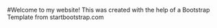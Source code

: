 #Welcome to my website! 
This was created with the help of a Bootstrap Template from startbootstrap.com
